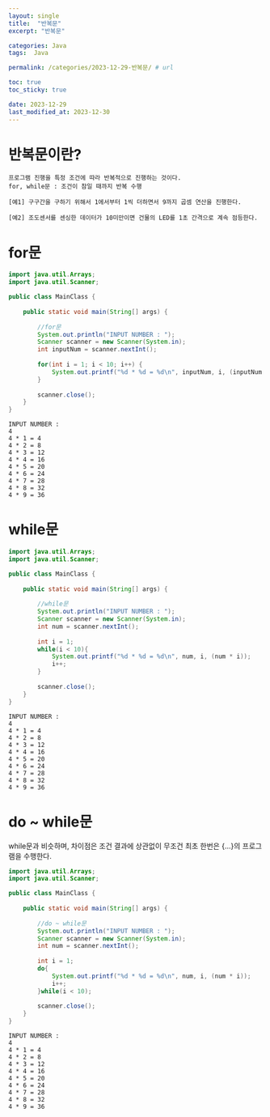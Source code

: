 ```yaml
---
layout: single
title:  "반복문"
excerpt: "반복문"

categories: Java
tags:  Java

permalink: /categories/2023-12-29-반복문/ # url

toc: true
toc_sticky: true

date: 2023-12-29
last_modified_at: 2023-12-30
---
```


# 반복문이란? 
```
프로그램 진행을 특정 조건에 따라 반복적으로 진행하는 것이다.
for, while문 : 조건이 참일 때까지 반복 수행

[예1] 구구간을 구하기 위해서 1에서부터 1씩 더하면서 9까지 곱셈 연산을 진행한다.

[예2] 조도센서를 센싱한 데이터가 10미만이면 건물의 LED를 1초 간격으로 계속 점등한다.
```

# for문

```Java
import java.util.Arrays;
import java.util.Scanner;

public class MainClass {
	
	public static void main(String[] args) {
	
		//for문
		System.out.println("INPUT NUMBER : ");
		Scanner scanner = new Scanner(System.in);
		int inputNum = scanner.nextInt();
		
		for(int i = 1; i < 10; i++) {
			System.out.printf("%d * %d = %d\n", inputNum, i, (inputNum * i));
		}
		
		scanner.close();
	}
}
```
    INPUT NUMBER : 
    4
    4 * 1 = 4
    4 * 2 = 8
    4 * 3 = 12
    4 * 4 = 16
    4 * 5 = 20
    4 * 6 = 24
    4 * 7 = 28
    4 * 8 = 32
    4 * 9 = 36

# while문

```Java
import java.util.Arrays;
import java.util.Scanner;

public class MainClass {
	
	public static void main(String[] args) {
	
		//while문
		System.out.println("INPUT NUMBER : ");
		Scanner scanner = new Scanner(System.in);
		int num = scanner.nextInt();
		
		int i = 1;
		while(i < 10){
			System.out.printf("%d * %d = %d\n", num, i, (num * i));
			i++;
		}
		
		scanner.close();
	}
}
```
    INPUT NUMBER : 
    4
    4 * 1 = 4
    4 * 2 = 8
    4 * 3 = 12
    4 * 4 = 16
    4 * 5 = 20
    4 * 6 = 24
    4 * 7 = 28
    4 * 8 = 32
    4 * 9 = 36

# do ~ while문
while문과 비슷하며, 차이점은 조건 결과에 상관없이 무조건 최초 한번은 {...}의 프로그램을 수행한다.

```Java
import java.util.Arrays;
import java.util.Scanner;

public class MainClass {
	
	public static void main(String[] args) {
	
		//do ~ while문
		System.out.println("INPUT NUMBER : ");
		Scanner scanner = new Scanner(System.in);
		int num = scanner.nextInt();
		
		int i = 1;
		do{
			System.out.printf("%d * %d = %d\n", num, i, (num * i));
			i++;
		}while(i < 10);
		
		scanner.close();
	}
}
```
    INPUT NUMBER : 
    4
    4 * 1 = 4
    4 * 2 = 8
    4 * 3 = 12
    4 * 4 = 16
    4 * 5 = 20
    4 * 6 = 24
    4 * 7 = 28
    4 * 8 = 32
    4 * 9 = 36
